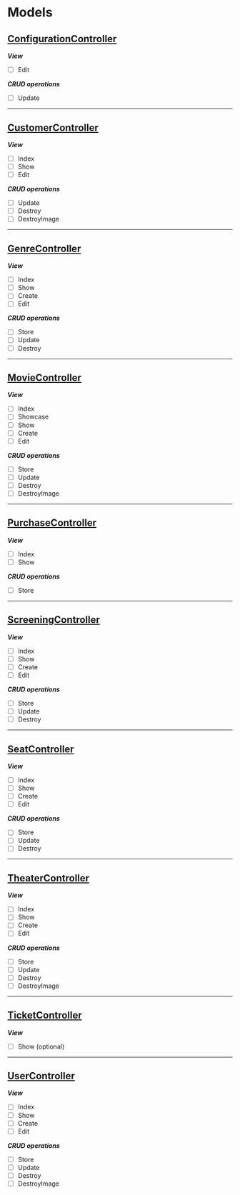 # Models

## [ConfigurationController](/app/Http/Controllers/ConfigurationController.php)
***View***
* [ ] Edit

***CRUD operations***
* [ ] Update
---

## [CustomerController](/app/Http/Controllers/CustomerController.php)
***View***
* [ ] Index
* [ ] Show
* [ ] Edit

***CRUD operations***
* [ ] Update
* [ ] Destroy
* [ ] DestroyImage
---

## [GenreController](/app/Http/Controllers/GenreController.php)
***View***
* [ ] Index
* [ ] Show
* [ ] Create
* [ ] Edit

***CRUD operations***
* [ ] Store
* [ ] Update
* [ ] Destroy
---

## [MovieController](/app/Http/Controllers/MovieController.php)
***View***
* [ ] Index
* [ ] Showcase
* [ ] Show
* [ ] Create
* [ ] Edit

***CRUD operations***
* [ ] Store
* [ ] Update
* [ ] Destroy
* [ ] DestroyImage
---

## [PurchaseController](/app/Http/Controllers/PurchaseController.php)
***View***
* [ ] Index
* [ ] Show

***CRUD operations***
* [ ] Store
---

## [ScreeningController](/app/Http/Controllers/ScreeningController.php)
***View***
* [ ] Index
* [ ] Show
* [ ] Create
* [ ] Edit

***CRUD operations***
* [ ] Store
* [ ] Update
* [ ] Destroy
---

## [SeatController](/app/Http/Controllers/SeatController.php)
***View***
* [ ] Index
* [ ] Show
* [ ] Create
* [ ] Edit

***CRUD operations***
* [ ] Store
* [ ] Update
* [ ] Destroy
---

## [TheaterController](/app/Http/Controllers/TheaterController.php)
***View***
* [ ] Index
* [ ] Show
* [ ] Create
* [ ] Edit

***CRUD operations***
* [ ] Store
* [ ] Update
* [ ] Destroy
* [ ] DestroyImage
---

## [TicketController](/app/Http/Controllers/TicketController.php)
***View***
* [ ] Show (optional)
---

## [UserController](/app/Http/Controllers/UserController.php)
***View***
* [ ] Index
* [ ] Show
* [ ] Create
* [ ] Edit

***CRUD operations***
* [ ] Store
* [ ] Update
* [ ] Destroy
* [ ] DestroyImage
